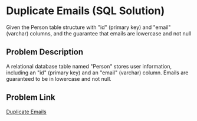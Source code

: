 # Duplicate Emails (SQL Solution)

Given the Person table structure with "id" (primary key) and "email" (varchar) columns, and the guarantee that emails are lowercase and not null



## Problem Description

A relational database table named "Person" stores user information, including an "id" (primary key) and an "email" (varchar) column. Emails are guaranteed to be in lowercase and not null.


## Problem Link
[Duplicate Emails](https://leetcode.com/problems/duplicate-emails/description/)